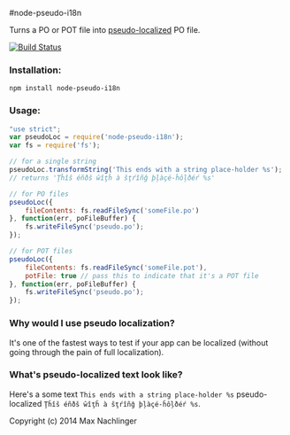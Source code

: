 #node-pseudo-i18n

Turns a PO or POT file into [pseudo-localized](http://en.wikipedia.org/wiki/Pseudolocalization) PO file.

[![Build Status](https://travis-ci.org/maxnachlinger/node-pseudo-i18n.png?branch=master)](https://travis-ci.org/maxnachlinger/node-pseudo-i18n)

### Installation:
```
npm install node-pseudo-i18n
```
### Usage:
```javascript
"use strict";
var pseudoLoc = require('node-pseudo-i18n');
var fs = require('fs');

// for a single string
pseudoLoc.transformString('This ends with a string place-holder %s');
// returns 'Ţĥîš éñðš ŵîţĥ à šţŕîñĝ þļàçé-ĥôļðéŕ %s'

// for PO files
pseudoLoc({
    fileContents: fs.readFileSync('someFile.po')
}, function(err, poFileBuffer) {
    fs.writeFileSync('pseudo.po');
});

// for POT files
pseudoLoc({
    fileContents: fs.readFileSync('someFile.pot'),
    potFile: true // pass this to indicate that it's a POT file
}, function(err, poFileBuffer) {
    fs.writeFileSync('pseudo.po');
});
```

### Why would I use pseudo localization?
It's one of the fastest ways to test if your app can be localized (without going through the pain of full localization). 

### What's pseudo-localized text look like?
Here's a some text ``This ends with a string place-holder %s`` pseudo-localized ``Ţĥîš éñðš ŵîţĥ à šţŕîñĝ þļàçé-ĥôļðéŕ %s``.

Copyright (c) 2014 Max Nachlinger
